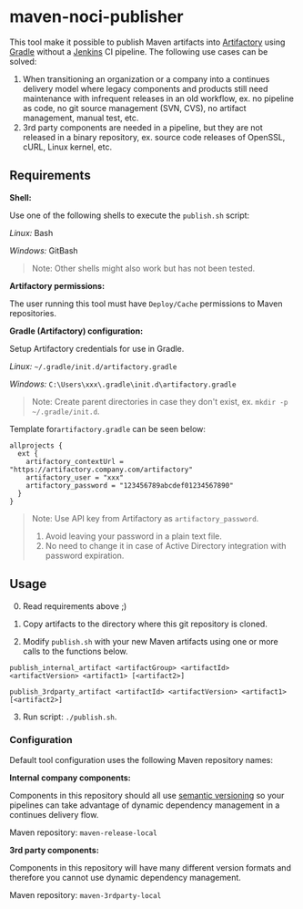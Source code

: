 # maven-noci-publisher

This tool make it possible to publish Maven artifacts into [Artifactory](https://jfrog.com/artifactory/) using [Gradle](https://gradle.org/) without a [Jenkins](https://jenkins.io/) CI pipeline.
The following use cases can be solved:
1. When transitioning an organization or a company into a continues delivery model where legacy components and products still need maintenance with infrequent releases in an old workflow, ex. no pipeline as code, no git source management (SVN, CVS), no artifact management, manual test, etc.
1. 3rd party components are needed in a pipeline, but they are not released in a binary repository, ex. source code releases of OpenSSL, cURL, Linux kernel, etc.

## Requirements

**Shell:**

Use one of the following shells to execute the `publish.sh` script:

_Linux:_ Bash

_Windows:_ GitBash

> Note: Other shells might also work but has not been tested.

**Artifactory permissions:**

The user running this tool must have `Deploy/Cache` permissions to Maven repositories.

**Gradle (Artifactory) configuration:**

Setup Artifactory credentials for use in Gradle.

_Linux:_ `~/.gradle/init.d/artifactory.gradle`

_Windows:_ `C:\Users\xxx\.gradle\init.d\artifactory.gradle`

> Note: Create parent directories in case they don't exist, ex. `mkdir -p ~/.gradle/init.d`.

Template for`artifactory.gradle` can be seen below:

```
allprojects {
  ext {
    artifactory_contextUrl = "https://artifactory.company.com/artifactory"
    artifactory_user = "xxx"
    artifactory_password = "123456789abcdef01234567890"
  }
}
```

> Note: Use API key from Artifactory as `artifactory_password`.
> 1) Avoid leaving your password in a plain text file.
> 2) No need to change it in case of Active Directory integration with password expiration.

## Usage

0) Read requirements above ;)

1) Copy artifacts to the directory where this git repository is cloned.

2) Modify `publish.sh` with your new Maven artifacts using one or more calls to the functions below.

```
publish_internal_artifact <artifactGroup> <artifactId> <artifactVersion> <artifact1> [<artifact2>]

publish_3rdparty_artifact <artifactId> <artifactVersion> <artifact1> [<artifact2>]
```

3) Run script: `./publish.sh`.

### Configuration

Default tool configuration uses the following Maven repository names:

**Internal company components:**

Components in this repository should all use [semantic versioning](https://semver.org/) so your pipelines can take advantage of dynamic dependency management in a continues delivery flow.

Maven repository: `maven-release-local`


**3rd party components:**

Components in this repository will have many different version formats and therefore you cannot use dynamic dependency management.

Maven repository: `maven-3rdparty-local`
